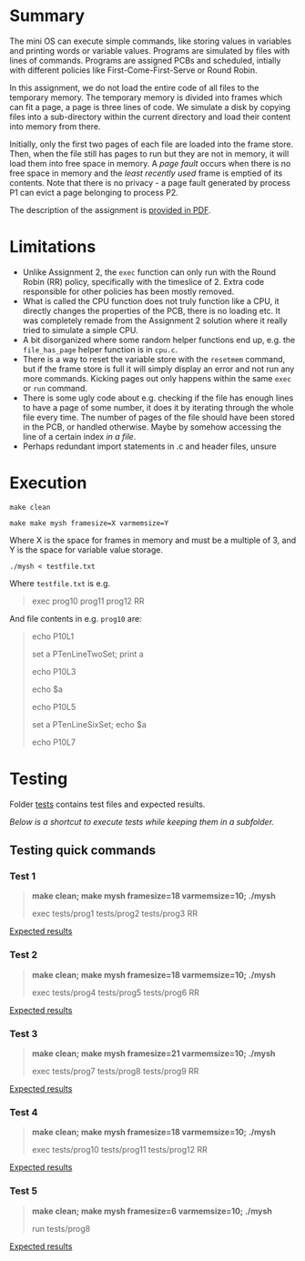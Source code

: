# Summary

The mini OS can execute simple commands, like storing values in variables and printing words or variable values. Programs are simulated by files with lines of commands. Programs are assigned PCBs and scheduled, intially with different policies like First-Come-First-Serve or Round Robin.

In this assignment, we do not load the entire code of all files to the temporary memory. The temporary memory is divided into frames which can fit a page, a page is three lines of code. We simulate a disk by copying files into a sub-directory within the current directory and load their content into memory from there.

Initially, only the first two pages of each file are loaded into the frame store. Then, when the file still has pages to run but they are not in memory, it will load them into free space in memory. A *page fault* occurs when there is no free space in memory and the *least recently used* frame is emptied of its contents. Note that there is no privacy - a page fault generated by process P1 can evict a page belonging to process P2.

The description of the assignment is [provided in PDF](./Assignment3Winter2022.pdf). 


# Limitations
* Unlike Assignment 2, the `exec` function can only run with the Round Robin (RR) policy, specifically with the timeslice of 2. Extra code responsible for other policies has been mostly removed.
* What is called the CPU function does not truly function like a CPU, it directly changes the properties of the PCB, there is no loading etc. It was completely remade from the Assignment 2 solution where it really tried to simulate a simple CPU.
* A bit disorganized where some random helper functions end up, e.g. the `file_has_page` helper function is in `cpu.c`.
* There is a way to reset the variable store with the `resetmem` command, but if the frame store is full it will simply display an error and not run any more commands. Kicking pages out only happens within the same `exec` or `run` command.
* There is some ugly code about e.g. checking if the file has enough lines to have a page of some number, it does it by iterating through the whole file every time. The number of pages of the file should have been stored in the PCB, or handled otherwise. Maybe by somehow accessing the line of a certain index *in a file*. 
* Perhaps redundant import statements in .c and header files, unsure


# Execution

`make clean`

`make make mysh framesize=X varmemsize=Y`

Where X is the space for frames in memory and must be a multiple of 3, and Y is the space for variable value storage.

`./mysh < testfile.txt`

Where `testfile.txt` is e.g.
> exec prog10 prog11 prog12 RR

And file contents in e.g. `prog10` are:
<blockquote>

echo P10L1

set a PTenLineTwoSet; print a

echo P10L3

echo $a

echo P10L5

set a PTenLineSixSet; echo $a

echo P10L7
</blockquote>



# Testing
Folder [tests](./tests/) contains test files and expected results.

*Below is a shortcut to execute tests while keeping them in a subfolder.*


## Testing quick commands
### Test 1

<blockquote> 
<b>make clean; make mysh framesize=18 varmemsize=10; ./mysh</b>

exec tests/prog1 tests/prog2 tests/prog3 RR
</blockquote>

[Expected results](./tests/tc1_result)

### Test 2

<blockquote> 
<b>make clean; make mysh framesize=18 varmemsize=10; ./mysh</b>

exec tests/prog4 tests/prog5 tests/prog6 RR
</blockquote>

[Expected results](./tests/tc2_result)

### Test 3

<blockquote> 
<b>make clean; make mysh framesize=21 varmemsize=10; ./mysh</b>

exec tests/prog7 tests/prog8 tests/prog9 RR
</blockquote>

[Expected results](./tests/tc3_result)

### Test 4

<blockquote> 
<b>make clean; make mysh framesize=18 varmemsize=10; ./mysh</b>

exec tests/prog10 tests/prog11 tests/prog12 RR
</blockquote>

[Expected results](./tests/tc4_result)

### Test 5

<blockquote> 
<b>make clean; make mysh framesize=6 varmemsize=10; ./mysh</b>

run tests/prog8
</blockquote>

[Expected results](./tests/tc5_result)